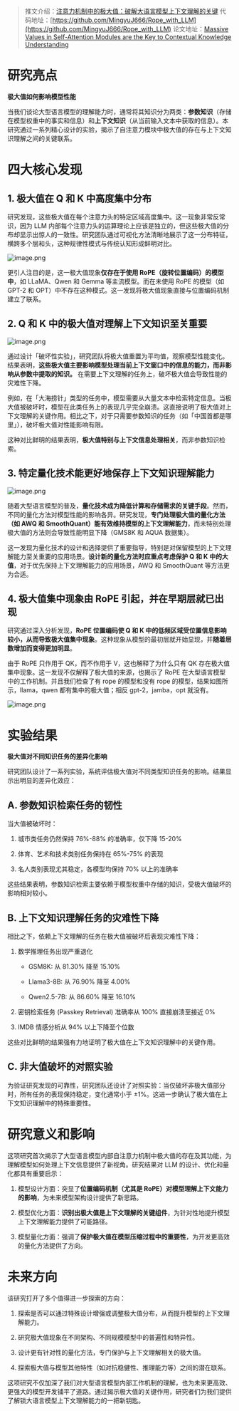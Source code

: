 > 推文介绍：[注意力机制中的极大值：破解大语言模型上下文理解的关键](https://mp.weixin.qq.com/s/s8xm_VKXyMSfAHHgyiiJPA)
> 代码地址：[https://github.com/MingyuJ666/Rope_with_LLM](https://github.com/MingyuJ666/Rope_with_LLM)
> 论文地址：[Massive Values in Self-Attention Modules are the Key to Contextual Knowledge Understanding](https://arxiv.org/pdf/2502.01563)

# **研究亮点**

**极大值如何影响模型性能**

当我们谈论大型语言模型的理解能力时，通常将其知识分为两类：**参数知识**（存储在模型权重中的事实和信息）和**上下文知识**（从当前输入文本中获取的信息）。本研究通过一系列精心设计的实验，揭示了自注意力模块中极大值的存在与上下文知识理解之间的关键联系。

# 四大核心发现

## 1. 极大值在 Q 和 K 中高度集中分布
研究发现，这些极大值在每个注意力头的特定区域高度集中。这一现象非常反常识，因为 LLM 内部每个注意力头的运算理论上应该是独立的，但这些极大值的分布却显示出惊人的一致性。研究团队通过可视化方法清晰地展示了这一分布特征，横跨多个层和头，这种规律性模式与传统认知形成鲜明对比。

![image.png](https://youki-1330066034.cos.ap-guangzhou.myqcloud.com/machine-learning/202505062315780.png)

更引人注目的是，这一极大值现象**仅存在于使用 RoPE（旋转位置编码）的模型中**，如 LLaMA、Qwen 和 Gemma 等主流模型。而在未使用 RoPE 的模型（如 GPT-2 和 OPT）中不存在这种模式。这一发现将极大值现象直接与位置编码机制建立了联系。

## 2. Q 和 K 中的极大值对理解上下文知识至关重要

![image.png](https://youki-1330066034.cos.ap-guangzhou.myqcloud.com/machine-learning/202505062321552.png)

通过设计「破坏性实验」，研究团队将极大值重置为平均值，观察模型性能变化。结果表明，**这些极大值主要影响模型处理当前上下文窗口中的信息的能力，而非影响从参数中提取的知识。** 在需要上下文理解的任务上，破坏极大值会导致性能的灾难性下降。

例如，在「大海捞针」类型的任务中，模型需要从大量文本中检索特定信息。当极大值被破坏时，模型在此类任务上的表现几乎完全崩溃。这直接说明了极大值对上下文理解的关键作用。相比之下，对于只需要参数知识的任务（如「中国首都是哪里」），破坏极大值对性能影响有限。

这种对比鲜明的结果表明，**极大值特别与上下文信息处理相关**，而非参数知识检索。

## 3. 特定量化技术能更好地保存上下文知识理解能力

![image.png](https://youki-1330066034.cos.ap-guangzhou.myqcloud.com/machine-learning/202505062324837.png)

随着大型语言模型的普及，**量化技术成为降低计算和存储需求的关键手段**。然而，不同的量化方法对模型性能的影响各异。研究发现，**专门处理极大值的量化方法（如 AWQ 和 SmoothQuant）能有效维持模型的上下文理解能力**，而未特别处理极大值的方法则会导致性能明显下降（GMS8K 和 AQUA 数据集）。

这一发现为量化技术的设计和选择提供了重要指导，特别是对保留模型的上下文理解能力至关重要的应用场景。**设计新的量化方法时应重点考虑保护 Q 和 K 中的大值**，对于优先保持上下文理解能力的应用场景，AWQ 和 SmoothQuant 等方法更为合适。

## 4. 极大值集中现象由 RoPE 引起，并在早期层就已出现

研究通过深入分析发现，**RoPE 位置编码使 Q 和 K 中的低频区域受位置信息影响较小，从而导致极大值集中现象**。这种现象从模型的最初层就开始显现，并**随着层数增加而变得更加明显**。

由于 RoPE 只作用于 QK，而不作用于 V，这也解释了为什么只有 QK 存在极大值集中现象。这一发现不仅解释了极大值的来源，也揭示了 RoPE 在大型语言模型中的工作机制。并且我们检查了有 rope 的模型和没有 rope 的模型，结果如图所示，llama，qwen 都有集中的极大值；相反 gpt-2，jamba，opt 就没有。

![image.png](https://youki-1330066034.cos.ap-guangzhou.myqcloud.com/machine-learning/202505062326556.png)

# 实验结果

**极大值对不同知识任务的差异化影响**

研究团队设计了一系列实验，系统评估极大值对不同类型知识任务的影响。结果显示出明显的差异化效应：
## A. 参数知识检索任务的韧性
当大值被破坏时：

1. 城市类任务仍然保持 76%-88% 的准确率，仅下降 15-20%
    
2. 体育、艺术和技术类别任务保持在 65%-75% 的表现
    
3. 名人类别表现尤其稳定，各模型均保持 70% 以上的准确率
    
这些结果表明，参数知识检索主要依赖于模型权重中存储的知识，受极大值破坏的影响相对较小。

## B. 上下文知识理解任务的灾难性下降

相比之下，依赖上下文理解的任务在极大值被破坏后表现灾难性下降：

1. 数学推理任务出现严重退化

	- GSM8K: 从 81.30% 降至 15.10%
	    
	- Llama3-8B: 从 76.90% 降至 4.00%
	    
	- Qwen2.5-7B: 从 86.60% 降至 16.10%
    

2. 密钥检索任务 (Passkey Retrieval) 准确率从 100% 直接崩溃至接近 0%  

3. IMDB 情感分析从 94% 以上下降至个位数

这些对比鲜明的结果强有力地证明了极大值在上下文知识理解中的关键作用。

## C. 非大值破坏的对照实验

为验证研究发现的可靠性，研究团队还设计了对照实验：当仅破坏非极大值部分时，所有任务的表现保持稳定，变化通常小于 ±1%。这进一步确认了极大值在上下文知识理解中的特殊重要性。

# 研究意义和影响

这项研究首次揭示了大型语言模型内部自注意力机制中极大值的存在及其功能，为理解模型如何处理上下文信息提供了新视角。研究结果对 LLM 的设计、优化和量化都具有重要启示：  

1. 模型设计方面：突显了**位置编码机制（尤其是 RoPE）对模型理解上下文能力的影响**，为未来模型架构设计提供了新思路。
    
2. 模型优化方面：**识别出极大值是上下文理解的关键组件**，为针对性地提升模型上下文理解能力提供了可能路径。
    
3. 模型量化方面：强调了**保护极大值在模型压缩过程中的重要性**，为开发更高效的量化方法提供了方向。

# 未来方向

该研究打开了多个值得进一步探索的方向：

1. 探索是否可以通过特殊设计增强或调整极大值分布，从而提升模型的上下文理解能力。
    
2. 研究极大值现象在不同架构、不同规模模型中的普遍性和特异性。
    
3. 设计更有针对性的量化方法，专门保护与上下文理解相关的极大值。
    
4. 探索极大值与模型其他特性（如对抗稳健性、推理能力等）之间的潜在联系。
    

这项研究不仅加深了我们对大型语言模型内部工作机制的理解，也为未来更高效、更强大的模型开发铺平了道路。通过揭示极大值的关键作用，研究者们为我们提供了解锁大语言模型上下文理解能力的一把新钥匙。
